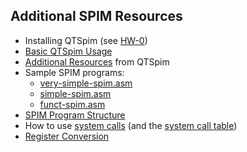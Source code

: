## Additional SPIM Resources

* Installing QTSpim (see [HW-0](/hw/hw00.md))
* [Basic QTSpim Usage](/rsc/spim/qtspim-usage.md)
* [Additional Resources](http://spimsimulator.sourceforge.net/further.html) from QTSpim 
* Sample SPIM programs: 
  * [very-simple-spim.asm](/rsc/spim/very-simple-spim.asm)
  * [simple-spim.asm](/rsc/spim/simple-spim.asm)
  * [funct-spim.asm](/rsc/spim/funct-spim.asm)
* [SPIM Program Structure](/rsc/spim/structure.md)
* How to use [system calls](/rsc/spim/systemcalls-howto.md) (and the [system call table](/rsc/spim/systemcalls-table.md))
* [Register Conversion](/rsc/spim/registers.md)
